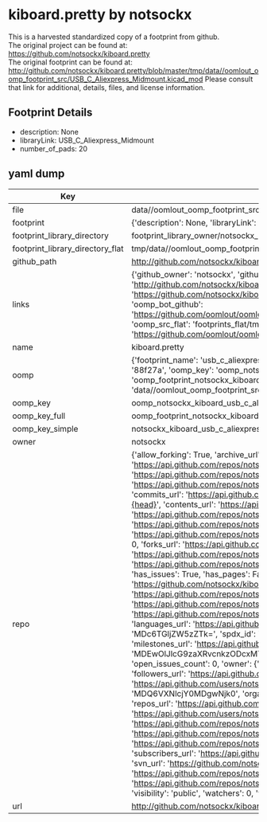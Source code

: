 # kiboard.pretty by notsockx  
This is a harvested standardized copy of a footprint from github.  
The original project can be found at:  
https://github.com/notsockx/kiboard.pretty  
The original footprint can be found at:
http://github.com/notsockx/kiboard.pretty/blob/master/tmp/data//oomlout_oomp_footprint_src/USB_C_Aliexpress_Midmount.kicad_mod
Please consult that link for additional, details, files, and license information.  
## Footprint Details
* description: None  
* libraryLink: USB_C_Aliexpress_Midmount  
* number_of_pads: 20  
## yaml dump  
| Key | Value |  
| --- | --- |  
| file | data//oomlout_oomp_footprint_src/kiboard.pretty/USB_C_Aliexpress_Midmount.kicad_mod |  
| footprint | {'description': None, 'libraryLink': 'USB_C_Aliexpress_Midmount', 'number_of_pads': 20} |  
| footprint_library_directory | footprint_library_owner/notsockx_kiboard.pretty |  
| footprint_library_directory_flat | tmp/data//oomlout_oomp_footprint_src/footprints_flat/notsockx_kiboard_usb_c_aliexpress_midmount/working |  
| github_path | http://github.com/notsockx/kiboard.pretty/blob/master/tmp/data//oomlout_oomp_footprint_src/USB_C_Aliexpress_Midmount.kicad_mod |  
| links | {'github_owner': 'notsockx', 'github_repo_name': 'kiboard.pretty', 'github_src': 'http://github.com/notsockx/kiboard.pretty/blob/master/tmp/data//oomlout_oomp_footprint_src/USB_C_Aliexpress_Midmount.kicad_mod', 'github_src_repo': 'https://github.com/notsockx/kiboard.pretty', 'oomp_bot': 'tmp/data//oomlout_oomp_footprint_src/footprints/notsockx_kiboard_usb_c_aliexpress_midmount/working', 'oomp_bot_github': 'https://github.com/oomlout/oomlout_oomp_footprint_bot/tree/main/tmp/data//oomlout_oomp_footprint_src/footprints/notsockx_kiboard_usb_c_aliexpress_midmount/working', 'oomp_src_flat': 'footprints_flat/tmp/data//oomlout_oomp_footprint_src/footprints_flat/notsockx_kiboard_usb_c_aliexpress_midmount/working', 'oomp_src_flat_github': 'https://github.com/oomlout/oomlout_oomp_footprint_src/tree/main/tmp/data//oomlout_oomp_footprint_src/footprints_flat/notsockx_kiboard_usb_c_aliexpress_midmount/working'} |  
| name | kiboard.pretty |  
| oomp | {'footprint_name': 'usb_c_aliexpress_midmount', 'library_name': 'kiboard', 'md5': '88f27aca2c445e8131c4145afd167632', 'md5_10': '88f27aca2c', 'md5_5': '88f27', 'md5_6': '88f27a', 'oomp_key': 'oomp_notsockx_kiboard_usb_c_aliexpress_midmount', 'oomp_key_extra': 'oomp_footprint_notsockx_kiboard_usb_c_aliexpress_midmount', 'oomp_key_full': 'oomp_footprint_notsockx_kiboard_usb_c_aliexpress_midmount_88f27a', 'oomp_key_simple': 'notsockx_kiboard_usb_c_aliexpress_midmount', 'original_filename': 'data//oomlout_oomp_footprint_src/kiboard.pretty/USB_C_Aliexpress_Midmount.kicad_mod', 'owner_name': 'notsockx'} |  
| oomp_key | oomp_notsockx_kiboard_usb_c_aliexpress_midmount |  
| oomp_key_full | oomp_footprint_notsockx_kiboard_usb_c_aliexpress_midmount |  
| oomp_key_simple | notsockx_kiboard_usb_c_aliexpress_midmount |  
| owner | notsockx |  
| repo | {'allow_forking': True, 'archive_url': 'https://api.github.com/repos/notsockx/kiboard.pretty/{archive_format}{/ref}', 'archived': False, 'assignees_url': 'https://api.github.com/repos/notsockx/kiboard.pretty/assignees{/user}', 'blobs_url': 'https://api.github.com/repos/notsockx/kiboard.pretty/git/blobs{/sha}', 'branches_url': 'https://api.github.com/repos/notsockx/kiboard.pretty/branches{/branch}', 'clone_url': 'https://github.com/notsockx/kiboard.pretty.git', 'collaborators_url': 'https://api.github.com/repos/notsockx/kiboard.pretty/collaborators{/collaborator}', 'comments_url': 'https://api.github.com/repos/notsockx/kiboard.pretty/comments{/number}', 'commits_url': 'https://api.github.com/repos/notsockx/kiboard.pretty/commits{/sha}', 'compare_url': 'https://api.github.com/repos/notsockx/kiboard.pretty/compare/{base}...{head}', 'contents_url': 'https://api.github.com/repos/notsockx/kiboard.pretty/contents/{+path}', 'contributors_url': 'https://api.github.com/repos/notsockx/kiboard.pretty/contributors', 'created_at': '2021-07-18T07:45:28Z', 'default_branch': 'main', 'deployments_url': 'https://api.github.com/repos/notsockx/kiboard.pretty/deployments', 'description': 'Kicad footprints that I use for my keyboards', 'disabled': False, 'downloads_url': 'https://api.github.com/repos/notsockx/kiboard.pretty/downloads', 'events_url': 'https://api.github.com/repos/notsockx/kiboard.pretty/events', 'fork': False, 'forks': 0, 'forks_count': 0, 'forks_url': 'https://api.github.com/repos/notsockx/kiboard.pretty/forks', 'full_name': 'notsockx/kiboard.pretty', 'git_commits_url': 'https://api.github.com/repos/notsockx/kiboard.pretty/git/commits{/sha}', 'git_refs_url': 'https://api.github.com/repos/notsockx/kiboard.pretty/git/refs{/sha}', 'git_tags_url': 'https://api.github.com/repos/notsockx/kiboard.pretty/git/tags{/sha}', 'git_url': 'git://github.com/notsockx/kiboard.pretty.git', 'has_discussions': False, 'has_downloads': True, 'has_issues': True, 'has_pages': False, 'has_projects': True, 'has_wiki': True, 'homepage': '', 'hooks_url': 'https://api.github.com/repos/notsockx/kiboard.pretty/hooks', 'html_url': 'https://github.com/notsockx/kiboard.pretty', 'id': 387119929, 'is_template': False, 'issue_comment_url': 'https://api.github.com/repos/notsockx/kiboard.pretty/issues/comments{/number}', 'issue_events_url': 'https://api.github.com/repos/notsockx/kiboard.pretty/issues/events{/number}', 'issues_url': 'https://api.github.com/repos/notsockx/kiboard.pretty/issues{/number}', 'keys_url': 'https://api.github.com/repos/notsockx/kiboard.pretty/keys{/key_id}', 'labels_url': 'https://api.github.com/repos/notsockx/kiboard.pretty/labels{/name}', 'language': None, 'languages_url': 'https://api.github.com/repos/notsockx/kiboard.pretty/languages', 'license': {'key': 'gpl-3.0', 'name': 'GNU General Public License v3.0', 'node_id': 'MDc6TGljZW5zZTk=', 'spdx_id': 'GPL-3.0', 'url': 'https://api.github.com/licenses/gpl-3.0'}, 'merges_url': 'https://api.github.com/repos/notsockx/kiboard.pretty/merges', 'milestones_url': 'https://api.github.com/repos/notsockx/kiboard.pretty/milestones{/number}', 'mirror_url': None, 'name': 'kiboard.pretty', 'network_count': 0, 'node_id': 'MDEwOlJlcG9zaXRvcnkzODcxMTk5Mjk=', 'notifications_url': 'https://api.github.com/repos/notsockx/kiboard.pretty/notifications{?since,all,participating}', 'open_issues': 0, 'open_issues_count': 0, 'owner': {'avatar_url': 'https://avatars.githubusercontent.com/u/64080694?v=4', 'events_url': 'https://api.github.com/users/notsockx/events{/privacy}', 'followers_url': 'https://api.github.com/users/notsockx/followers', 'following_url': 'https://api.github.com/users/notsockx/following{/other_user}', 'gists_url': 'https://api.github.com/users/notsockx/gists{/gist_id}', 'gravatar_id': '', 'html_url': 'https://github.com/notsockx', 'id': 64080694, 'login': 'notsockx', 'node_id': 'MDQ6VXNlcjY0MDgwNjk0', 'organizations_url': 'https://api.github.com/users/notsockx/orgs', 'received_events_url': 'https://api.github.com/users/notsockx/received_events', 'repos_url': 'https://api.github.com/users/notsockx/repos', 'site_admin': False, 'starred_url': 'https://api.github.com/users/notsockx/starred{/owner}{/repo}', 'subscriptions_url': 'https://api.github.com/users/notsockx/subscriptions', 'type': 'User', 'url': 'https://api.github.com/users/notsockx'}, 'private': False, 'pulls_url': 'https://api.github.com/repos/notsockx/kiboard.pretty/pulls{/number}', 'pushed_at': '2021-08-09T20:44:30Z', 'releases_url': 'https://api.github.com/repos/notsockx/kiboard.pretty/releases{/id}', 'size': 26, 'ssh_url': 'git@github.com:notsockx/kiboard.pretty.git', 'stargazers_count': 0, 'stargazers_url': 'https://api.github.com/repos/notsockx/kiboard.pretty/stargazers', 'statuses_url': 'https://api.github.com/repos/notsockx/kiboard.pretty/statuses/{sha}', 'subscribers_count': 1, 'subscribers_url': 'https://api.github.com/repos/notsockx/kiboard.pretty/subscribers', 'subscription_url': 'https://api.github.com/repos/notsockx/kiboard.pretty/subscription', 'svn_url': 'https://github.com/notsockx/kiboard.pretty', 'tags_url': 'https://api.github.com/repos/notsockx/kiboard.pretty/tags', 'teams_url': 'https://api.github.com/repos/notsockx/kiboard.pretty/teams', 'temp_clone_token': None, 'topics': [], 'trees_url': 'https://api.github.com/repos/notsockx/kiboard.pretty/git/trees{/sha}', 'updated_at': '2021-08-09T21:13:11Z', 'url': 'https://api.github.com/repos/notsockx/kiboard.pretty', 'visibility': 'public', 'watchers': 0, 'watchers_count': 0, 'web_commit_signoff_required': False} |  
| url | http://github.com/notsockx/kiboard.pretty |  

